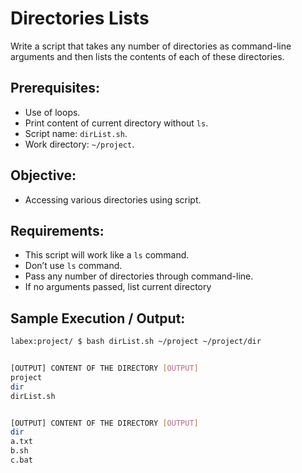 # Directories Lists

Write a script that takes any number of directories as command-line arguments and then lists the contents of each of these directories.

## Prerequisites:

- Use of loops.
- Print content of current directory without `ls`.
- Script name: `dirList.sh`.
- Work directory: `~/project`.

## Objective:

- Accessing various directories using script.

## Requirements:

- This script will work like a `ls` command.
- Don’t use `ls` command.
- Pass any number of directories through command-line.
- If no arguments passed, list current directory

## Sample Execution / Output:

```bash
labex:project/ $ bash dirList.sh ~/project ~/project/dir


[OUTPUT] CONTENT OF THE DIRECTORY [OUTPUT]
project
dir
dirList.sh


[OUTPUT] CONTENT OF THE DIRECTORY [OUTPUT]
dir
a.txt
b.sh
c.bat
```

